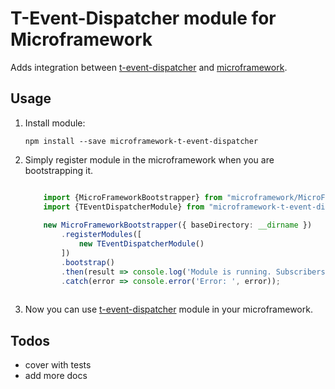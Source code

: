 # T-Event-Dispatcher module for Microframework

Adds integration between [t-event-dispatcher](http://github.com/PLEEROCK/t-event-dispatcher) and 
[microframework](https://github.com/PLEEROCK/microframework).

## Usage

1. Install module:

    `npm install --save microframework-t-event-dispatcher`

2. Simply register module in the microframework when you are bootstrapping it.
    
    ```typescript
    
        import {MicroFrameworkBootstrapper} from "microframework/MicroFrameworkBootstrapper";
        import {TEventDispatcherModule} from "microframework-t-event-dispatcher/TEventDispatcherModule";
        
        new MicroFrameworkBootstrapper({ baseDirectory: __dirname })
            .registerModules([
                new TEventDispatcherModule()
            ])
            .bootstrap()
            .then(result => console.log('Module is running. Subscribers can be used now'))
            .catch(error => console.error('Error: ', error));
            
    ```

3. Now you can use [t-event-dispatcher](https://github.com/PLEEROCK/t-event-dispatcher) module in your microframework.

## Todos

* cover with tests
* add more docs